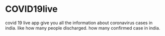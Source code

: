 # COVID19live
covid 19 live app give you all the information about coronavirus cases in india.
like how many people discharged.
how many confirmed case in india.
